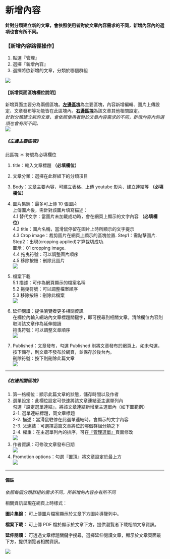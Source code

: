 # 新增內容

**針對分類建立新的文章，會依照使用者對於文章內容需求的不同，新增內容內的選項也會有所不同。**

### 【新增內容路徑操作】

1. 點選『管理』
2. 選擇『新增內容』
3. 選擇將欲新增的文章，分類於哪個群組

![](/_image/manage/content.png)

#### 【新增頁面區塊欄位說明】
新增頁面主要分為兩個區塊。[**左邊區塊**](3-1-manage-create-content?id=《左邊主要區塊》)為主要區塊，內容新增編輯、圖片上傳設定、文章發布等功能皆在此區塊內。[**右邊區塊**](3-1-manage-create-content?id=《右邊相關區塊》)為該文章其他相關設定。  
*針對分類建立新的文章，會依照使用者對於文章內容需求的不同，新增內容內的選項也會有所不同。*  
![](/_image/manage/content-create.png)  

##### 《左邊主要區塊》
此區塊 ＊ 符號為必填欄位
1. title：輸入文章標題  **（必填欄位）**
2. 文章分類：選擇在此群組下的分類項目
3. Body：文章主要內容，可建立表格、上傳 youtube 影片、建立連結等 **（必填欄位）**
4. 圖片集錦：最多可上傳 10 張圖片  
  上傳圖片後，需針對該圖片填寫描述：  
    4.1 替代文字：當圖片未加載成功時，會在網頁上顯示的文字內容 **（必填欄位）**    
    4.2 title：圖片名稱，當滑鼠停留在圖片上時所顯示的文字提示  
    4.3 Crop image：裁剪圖片在網頁上顯示的區塊位置. 
        Step1：需點擊圖片. 
        Step2：出現(cropping applied)才算裁切成功.   
        圖示：01 cropping image.  
    4.4 拖曳符號：可以調整圖片順序  
    4.5 移除按鈕：刪除此圖片  
![](/_image/manage/content-create-img.png)  

5. 檔案下載  
    5.1 描述：可作為網頁顯示的檔案名稱  
    5.2 拖曳符號：可以調整檔案順序  
    5.3 移除按鈕：刪除此檔案  
![](/_image/manage/content-create-file.png)  

6. 延伸閱讀：提供瀏覽者更多相關資訊  
    在欄位內輸入網站內文章標題關鍵字，即可搜尋到相關文章。清除欄位內容則取消該文章作為延伸閱讀   
    拖曳符號：可以調整文章順序  
![](/_image/manage/content-create-read.png)

7. Published：文章發布，勾選 Published 則將文章發布於網頁上，如未勾選，按下儲存，則文章不發布於網頁，並保存於後台內。  
    刪除符號：按下則刪除此篇文章  
![](/_image/manage/content-create-published.png)

------
##### 《右邊相關區塊》
1. 第一格欄位：顯示此篇文章的狀態，儲存時間以及作者
2. 選單設定：此欄位設定可快速將該文章連結至主選單列內  
    勾選『設定選單連結』，將該文章連結新增至主選單內（如下圖範例）  
    2-1. 選單連結標題，同文章標題  
    2-2. 描述：當滑鼠駐停在此選單連結時，會顯示的文字內容  
    2-3. 父連結：可選擇這篇文章將位於哪個群組分類之下  
    2-4. 權重：在主選單列內的排序，可在[『管理選單』](3-3-manage-menu)頁面修改        
  ![](/_image/manage/content-nav.png)  
3. 作者資訊：可修改文章發布日期  
  ![](/_image/manage/content-author.png)  
4. Promotion options：勾選『置頂』將文章設定於最上方  
  ![](/_image/manage/content-promotion.png)  


-------- 
#### 備註
*依照每個分類群組的需求不同，所新增的內容亦有所不同*

相關資訊呈現在網頁上時樣式：  

**圖片集錦：**
可上傳圖片檔案顯示於文章下方圖片導覽列中。

**檔案下載：**
可上傳 PDF 檔於顯示於文章下方，提供瀏覽者下載相關文章資訊。

**延伸閱讀：**
可透過文章標題關鍵字搜尋，選擇延伸閱讀文章，顯示於文章頁面最下方，提供瀏覽者相關資訊。

![](/_image/manage/content-create-f.png)
